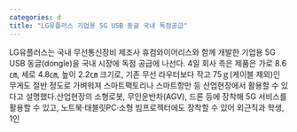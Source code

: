 ```yaml
---
categories: d
title: "LG유플러스 기업용 5G USB 동글 국내 독점공급"
---
```

LG유플러스는 국내 무선통신장비 제조사 휴컴와이어리스와 함께 개발한 기업용 5G USB 동글(dongle)을 국내 시장에 독점 공급에 나선다. 4일 회사 측은 제품은 가로 8.6㎝, 세로 4.8㎝, 높이 2.2㎝ 크기로, 기존 무선 라우터보다 작고 75ｇ(케이블 제외)인 무게도 절반 정도로 가벼워져 스마트팩토리나 스마트항만 등 산업현장에서 활용할 수 있다고 설명했다.산업현장의 소형로봇, 무인운반차(AGV), 드론 등에 장착해 5G 서비스를 활용할 수 있고, 노트북·태블릿PC·소형 빔프로젝터에도 장착할 수 있어 외근직과 학생, 1인